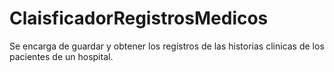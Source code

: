 # ClaisficadorRegistrosMedicos
Se encarga de guardar y obtener los registros de las historias clinicas de los pacientes de un hospital.
